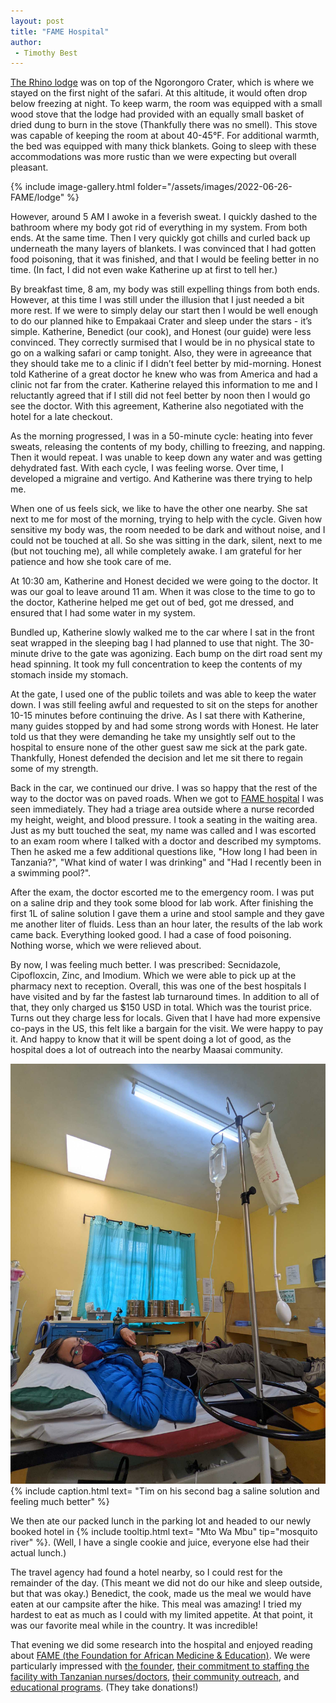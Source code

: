 ```yaml
---
layout: post
title: "FAME Hospital"
author:
 - Timothy Best
---
```


[The Rhino lodge](https://rhino.co.tz/) was on top of the Ngorongoro Crater, which is where we stayed on the first night of the safari. At this altitude, it would often drop below freezing at night. To keep warm, the room was equipped with a small wood stove that the lodge had provided with an equally small basket of dried dung to burn in the stove (Thankfully there was no smell). This stove was capable of keeping the room at about 40-45°F. For additional warmth, the bed was equipped with many thick blankets. Going to sleep with these accommodations was more rustic than we were expecting but overall pleasant.

{% include image-gallery.html folder="/assets/images/2022-06-26-FAME/lodge" %}

However, around 5 AM I awoke in a feverish sweat. I quickly dashed to the bathroom where my body got rid of everything in my system. From both ends. At the same time. Then I very quickly got chills and curled back up underneath the many layers of blankets. I was convinced that I had gotten food poisoning, that it was finished, and that I would be feeling better in no time. (In fact, I did not even wake Katherine up at first to tell her.)

By breakfast time, 8 am, my body was still expelling things from both ends. However, at this time I was still under the illusion that I just needed a bit more rest. If we were to simply delay our start then I would be well enough to do our planned hike to Empakaai Crater and sleep under the stars - it’s simple. Katherine, Benedict (our cook), and Honest (our guide) were less convinced. They correctly surmised that I would be in no physical state to go on a walking safari or camp tonight. Also, they were in agreeance that they should take me to a clinic if I didn’t feel better by mid-morning. Honest told Katherine of a great doctor he knew who was from America and had a clinic not far from the crater. Katherine relayed this information to me and I reluctantly agreed that if I still did not feel better by noon then I would go see the doctor. With this agreement, Katherine also negotiated with the hotel for a late checkout. 

As the morning progressed, I was in a 50-minute cycle: heating into fever sweats, releasing the contents of my body, chilling to freezing, and napping. Then it would repeat. I was unable to keep down any water and was getting dehydrated fast. With each cycle, I was feeling worse. Over time, I developed a migraine and vertigo. And Katherine was there trying to help me. 

When one of us feels sick, we like to have the other one nearby. She sat next to me for most of the morning, trying to help with the cycle. Given how sensitive my body was, the room needed to be dark and without noise, and I could not be touched at all. So she was sitting in the dark, silent, next to me (but not touching me), all while completely awake. I am grateful for her patience and how she took care of me. 

At 10:30 am, Katherine and Honest decided we were going to the doctor. It was our goal to leave around 11 am. When it was close to the time to go to the doctor, Katherine helped me get out of bed, got me dressed, and ensured that I had some water in my system. 

Bundled up, Katherine slowly walked me to the car where I sat in the front seat wrapped in the sleeping bag I had planned to use that night. The 30-minute drive to the gate was agonizing. Each bump on the dirt road sent my head spinning. It took my full concentration to keep the contents of my stomach inside my stomach.

At the gate, I used one of the public toilets and was able to keep the water down. I was still feeling awful and requested to sit on the steps for another 10-15 minutes before continuing the drive. As I sat there with Katherine, many guides stopped by and had some strong words with Honest. He later told us that they were demanding he take my unsightly self out to the hospital to ensure none of the other guest saw me sick at the park gate. Thankfully, Honest defended the decision and let me sit there to regain some of my strength.

Back in the car, we continued our drive. I was so happy that the rest of the way to the doctor was on paved roads. When we got to [FAME hospital](famemedical.org) I was seen immediately. They had a triage area outside where a nurse recorded my height, weight, and blood pressure. I took a seating in the waiting area. Just as my butt touched the seat, my name was called and I was escorted to an exam room where I talked with a doctor and described my symptoms. Then he asked me a few additional questions like, "How long I had been in Tanzania?", "What kind of water I was drinking" and "Had I recently been in a swimming pool?".

After the exam, the doctor escorted me to the emergency room. I was put on a saline drip and they took some blood for lab work. After finishing the first 1L of saline solution I gave them a urine and stool sample and they gave me another liter of fluids. Less than an hour later, the results of the lab work came back. Everything looked good. I had a case of food poisoning. Nothing worse, which we were relieved about.

By now, I was feeling much better. I was prescribed: Secnidazole, Cipofloxcin, Zinc, and Imodium. Which we were able to pick up at the pharmacy next to reception. Overall, this was one of the best hospitals I have visited and by far the fastest lab turnaround times. In addition to all of that, they only charged us $150 USD in total. Which was the tourist price. Turns out they charge less for locals. Given that I have had more expensive co-pays in the US, this felt like a bargain for the visit. We were happy to pay it. And happy to know that it will be spent doing a lot of good, as the hospital does a lot of outreach into the nearby Maasai community.

![Tim wearing a winter coat in a hospital bed pointing to an IV drip in his right hand](/assets/images/2022-06-26-FAME/iv.jpg)
{% include caption.html text= "Tim on his second bag a saline solution and feeling much better" %}

We then ate our packed lunch in the parking lot and headed to our newly booked hotel in {% include tooltip.html text= "Mto Wa Mbu" tip="mosquito river" %}. (Well, I have a single cookie and juice, everyone else had their actual lunch.) 

The travel agency had found a hotel nearby, so I could rest for the remainder of the day. (This meant we did not do our hike and sleep outside, but that was okay.) Benedict, the cook, made us the meal we would have eaten at our campsite after the hike. This meal was amazing! I tried my hardest to eat as much as I could with my limited appetite. At that point, it was our favorite meal while in the country. It was incredible!

That evening we did some research into the hospital and enjoyed reading about [FAME (the Foundation for African Medicine & Education)](https://fameafrica.org/). We were particularly impressed with [the founder](https://www.youtube.com/watch?v=_-ud_cS6Mek), [their commitment to staffing the facility with Tanzanian nurses/doctors](https://fameafrica.org/famestaff), [their community outreach](https://fameafrica.org/outreach), and [educational programs](https://fameafrica.org/education). (They take donations!)
 
